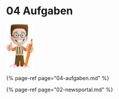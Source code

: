 # 04 Aufgaben

![](../../../.gitbook/assets/ralph.png)

{% page-ref page="04-aufgaben.md" %}

{% page-ref page="02-newsportal.md" %}



